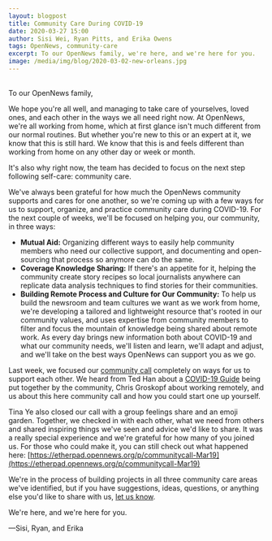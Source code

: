 ```yaml
---
layout: blogpost
title: Community Care During COVID-19
date: 2020-03-27 15:00
author: Sisi Wei, Ryan Pitts, and Erika Owens
tags: OpenNews, community-care
excerpt: To our OpenNews family, we're here, and we're here for you.
image: /media/img/blog/2020-03-02-new-orleans.jpg
---
```


<br/>
To our OpenNews family,

We hope you're all well, and managing to take care of yourselves, loved ones, and each other in the ways we all need right now. At OpenNews, we're all working from home, which at first glance isn't much different from our normal routines. But whether you're new to this or an expert at it, we know that this is still hard. We know that this is and feels different than working from home on any other day or week or month.

It's also why right now, the team has decided to focus on the next step following self-care: community care. 

We've always been grateful for how much the OpenNews community supports and cares for one another, so we're coming up with a few ways for us to support, organize, and practice community care during COVID-19. For the next couple of weeks, we'll be focused on helping you, our community, in three ways:
* **Mutual Aid:** Organizing different ways to easily help community members who need our collective support, and documenting and open-sourcing that process so anymore can do the same.
* **Coverage Knowledge Sharing:** If there's an appetite for it, helping the community create story recipes so local journalists anywhere can replicate data analysis techniques to find stories for their communities.
* **Building Remote Process and Culture for Our Community:** To help us build the newsroom and team cultures we want as we work from home, we're developing a tailored and lightweight resource that's rooted in our community values, and uses expertise from community members to filter and focus the mountain of knowledge being shared about remote work.
As every day brings new information both about COVID-19 and what our community needs, we'll listen and learn, we'll adapt and adjust, and we'll take on the best ways OpenNews can support you as we go.

Last week, we focused our [community call](https://etherpad.opennews.org/p/communitycall-Mar19) completely on ways for us to support each other. We heard from Ted Han about a [COVID-19 Guide](https://covid19.ops.guide/) being put together by the community, Chris Groskopf about working remotely, and us about this here community call and how you could start one up yourself. 

Tina Ye also closed our call with a group feelings share and an emoji garden. Together, we checked in with each other, what we need from others and shared inspiring things we've seen and advice we'd like to share. It was a really special experience and we're grateful for how many of you joined us. For those who could make it, you can still check out what happened here: [https://etherpad.opennews.org/p/communitycall-Mar19](https://etherpad.opennews.org/p/communitycall-Mar19)

We're in the process of building projects in all three community care areas we've identified, but if you have suggestions, ideas, questions, or anything else you'd like to share with us, [let us know](mailto:info@opennews.org).

We're here, and we're here for you.

—Sisi, Ryan, and Erika